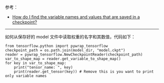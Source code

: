 
参考：

- [How do I find the variable names and values that are saved in a checkpoint?](http://stackoverflow.com/questions/38218174/how-can-find-the-variable-names-that-saved-in-tensorflow-checkpoint/38226516#38226516)

---

如何从保存好的 model 文件中读取权重的名字和其数值，代码如下：

```
from tensorflow.python import pywrap_tensorflow
checkpoint_path = os.path.join(model_dir, "model.ckpt")
reader = pywrap_tensorflow.NewCheckpointReader(checkpoint_path)
var_to_shape_map = reader.get_variable_to_shape_map()
for key in var_to_shape_map:
    print("tensor_name: ", key)
    print(reader.get_tensor(key)) # Remove this is you want to print only variable names
```

